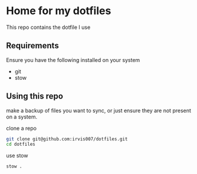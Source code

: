 # Home for my dotfiles

This repo contains the dotfile I use

## Requirements

Ensure you have the following installed on your system

- git
- stow

## Using this repo

make a backup of files you want to sync, or just ensure they are not present on a system.

clone a repo

```sh
git clone git@github.com:irvis007/dotfiles.git
cd dotfiles
```

use stow

```sh
stow .
```
